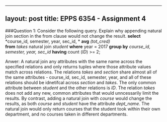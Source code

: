 
---
layout: post
title: EPPS 6354 - Assignment 4
---

###Question 1: 
Consider the following query. Explain why appending natural join section in the from clause would not change the result. 
  **select** *course_id, semester, year, sec_id, * **avg** *(tot_cred)*   
  **from** *takes* natural join *student*
  **where** year = 2017
  **group by** *course_id, semester, year, sec_id*
  **having** count (*ID*) >= 2;
  
  Anwer: 
  A natural join any attributes with the same name across the specified relations and only returns tuples where those attribute values match across relations. 
  The relations *takes* and *section* share almost all of the same attributes - course_id, sec_id, semester, year, and all of these relations should be idnetifcal across *section* and *takes*. The only common attribute between *student* and the other relations is *ID*. The relation *takes* does not add any new, common attributes that would unncessarily limit the results. 
  By contrast, adding a natural join with *course* would change the results, as both *course* and *student* have the attribute *dept_name*. The natural join would only return courses that the student took within their own department, and no courses taken in different departments. 
